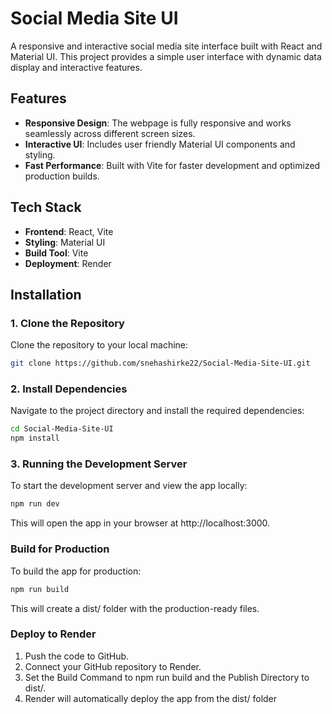 # Social Media Site UI

A responsive and interactive social media site interface built with React and Material UI. This project provides a simple user interface with dynamic data display and interactive features.

## Features
- **Responsive Design**: The webpage is fully responsive and works seamlessly across different screen sizes.
- **Interactive UI**: Includes user friendly Material UI components and styling.
- **Fast Performance**: Built with Vite for faster development and optimized production builds.

## Tech Stack
- **Frontend**: React, Vite
- **Styling**: Material UI 
- **Build Tool**: Vite
- **Deployment**: Render

## Installation

### 1. Clone the Repository
Clone the repository to your local machine:
```bash
git clone https://github.com/snehashirke22/Social-Media-Site-UI.git
```

### 2. Install Dependencies
Navigate to the project directory and install the required dependencies:
```bash
cd Social-Media-Site-UI
npm install
```

### 3. Running the Development Server
To start the development server and view the app locally:
```bash
npm run dev
```
This will open the app in your browser at http://localhost:3000.

### Build for Production
To build the app for production:
```bash
npm run build
```
This will create a dist/ folder with the production-ready files.

### Deploy to Render
1. Push the code to GitHub.
2. Connect your GitHub repository to Render.
3. Set the Build Command to npm run build and the Publish Directory to dist/.
4. Render will automatically deploy the app from the dist/ folder

